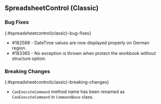 ## SpreadsheetControl (Classic)

### Bug Fixes
{:#spreadsheetcontrol(classic)-bug-fixes}

* \#182588 - DateTime values are now displayed properly on German region.
* \#183365 - No exception is thrown when protect the workbook without structure option.

### Breaking Changes
{:#spreadsheetcontrol(classic)-breaking-changes}

* `CanExecuteCommand` method name has been renamed as `CanExecuteCommand` in `CommandBase` class. 